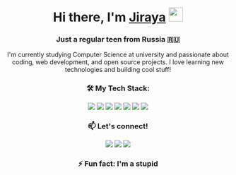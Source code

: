 <h1 align="center">Hi there, I'm <a href="https://github.com/itisjiraya/" target="_blank">Jiraya</a> 
<img src="https://github.com/blackcater/blackcater/raw/main/images/Hi.gif" height="32"/></h1>
<h3 align="center">Just a regular teen from Russia 🇷🇺</h3>

<p align="center">I'm currently studying Computer Science at university and passionate about coding, web development, and open source projects. I love learning new technologies and building cool stuff!</p>

<h3 align="center">🛠️ My Tech Stack:</h3>
<p align="center">
  <img src="https://img.shields.io/badge/HTML5-E34F26?style=flat&logo=html5&logoColor=white" />
  <img src="https://img.shields.io/badge/CSS3-1572B6?style=flat&logo=css3&logoColor=white" />
  <img src="https://img.shields.io/badge/JavaScript-F7DF1E?style=flat&logo=javascript&logoColor=black" />
  <img src="https://img.shields.io/badge/React-61DAFB?style=flat&logo=react&logoColor=black" />
  <img src="https://img.shields.io/badge/Node.js-339933?style=flat&logo=node.js&logoColor=white" />
  <img src="https://img.shields.io/badge/Express-000000?style=flat&logo=express&logoColor=white" />
  <img src="https://img.shields.io/badge/MongoDB-47A248?style=flat&logo=mongodb&logoColor=white" />
</p>

<h3 align="center">📫 Let's connect!</h3>
<p align="center">
  <a href="https://twitter.com/itisjiraya" target="_blank"><img src="https://img.shields.io/badge/Twitter-1DA1F2?style=flat&logo=twitter&logoColor=white" /></a>
  <a href="https://www.linkedin.com/in/itisjiraya/" target="_blank"><img src="https://img.shields.io/badge/LinkedIn-0077B5?style=flat&logo=linkedin&logoColor=white" /></a>
  <a href="mailto:itisjiraya@gmail.com" target="_blank"><img src="https://img.shields.io/badge/Gmail-D14836?style=flat&logo=gmail&logoColor=white" /></a>
</p>

<h3 align="center">⚡ Fun fact: I'm a stupid</h3>
